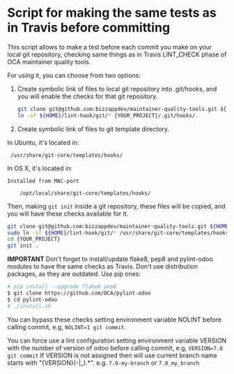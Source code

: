Script for making the same tests as in Travis before committing
===============================================================

This script allows to make a test before each commit you make on your local
git repository, checking same things as in Travis LINT_CHECK phase of
OCA maintainer quality tools.

For using it, you can choose from two options:

1. Create symbolic link of files to local git repository into .git/hooks, and you will enable the
   checks for that git repository.

   ```bash
   git clone git@github.com:bizzappdev/maintainer-quality-tools.git ${HOME}/lint-hook
   ln -sf ${HOME}/lint-hook/git/* {YOUR_PROJECT}/.git/hooks/.
   ```

2. Create symbolic link of files to git template directory.

  In Ubuntu, it's located in:

     /usr/share/git-core/templates/hooks/


  In OS X, it's located in:

    Installed from MAC-port

        /opt/local/share/git-core/templates/hooks/


Then, making `git init` inside a git repository, these files will be copied,
and you will have these checks available for it.

   ```bash
   git clone git@github.com:bizzappdev/maintainer-quality-tools.git ${HOME}/lint-hook
   sudo ln -sf ${HOME}/lint-hook/git/* /usr/share/git-core/templates/hooks/.
   cd {YOUR_PROJECT}
   git init .
   ```

**IMPORTANT** Don't forget to install/update flake8, pep8 and pylint-odoo modules to
have the same checks as Travis. Don't use distribution packages, as they are 
outdated. Use pip ones:

```bash
# pip install --upgrade flake8 pep8
$ git clone https://github.com/OCA/pylint-odoo
$ cd pylint-odoo
# ./install.sh
```

You can bypass these checks setting environment variable NOLINT before calling
commit, e.g, `NOLINT=1 git commit`.

You can force use a lint configuration setting environment variable VERSION with
the number of version of odoo before calling
commit, e.g, `VERSION=7.0 git commit`
If VERSION is not assigned then will use current branch name starts with "{VERSION}(-|_).*". e.g. `7.0-my-branch` or `7.0_my_branch`
